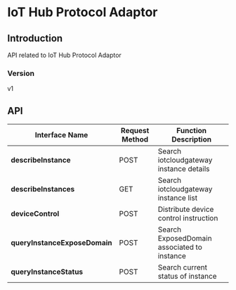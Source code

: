 # IoT Hub Protocol Adaptor


## Introduction
API related to IoT Hub Protocol Adaptor


### Version
v1


## API
|Interface Name|Request Method|Function Description|
|---|---|---|
|**describeInstance**|POST|Search iotcloudgateway instance details|
|**describeInstances**|GET|Search iotcloudgateway instance list|
|**deviceControl**|POST|Distribute device control instruction|
|**queryInstanceExposeDomain**|POST|Search ExposedDomain associated to instance|
|**queryInstanceStatus**|POST|Search current status of instance|
